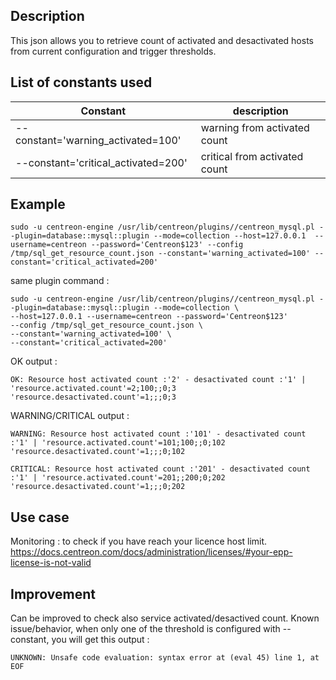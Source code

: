 ## Description ##
This json allows you to retrieve count of activated and desactivated hosts from current configuration and trigger thresholds.

## List of constants used ##
| Constant  | description |
| ------------- | ------------- |
| --constant='warning_activated=100'  | warning from activated count |
| --constant='critical_activated=200'  | critical from activated count  |


## Example ##
````
sudo -u centreon-engine /usr/lib/centreon/plugins//centreon_mysql.pl --plugin=database::mysql::plugin --mode=collection --host=127.0.0.1  --username=centreon --password='Centreon$123' --config /tmp/sql_get_resource_count.json --constant='warning_activated=100' --constant='critical_activated=200'
````
same plugin command :
````
sudo -u centreon-engine /usr/lib/centreon/plugins//centreon_mysql.pl --plugin=database::mysql::plugin --mode=collection \
--host=127.0.0.1 --username=centreon --password='Centreon$123'
--config /tmp/sql_get_resource_count.json \
--constant='warning_activated=100' \
--constant='critical_activated=200'
````
OK output : 

````
OK: Resource host activated count :'2' - desactivated count :'1' | 'resource.activated.count'=2;100;;0;3 'resource.desactivated.count'=1;;;0;3
````

WARNING/CRITICAL output :

````
WARNING: Resource host activated count :'101' - desactivated count :'1' | 'resource.activated.count'=101;100;;0;102 'resource.desactivated.count'=1;;;0;102
````
````
CRITICAL: Resource host activated count :'201' - desactivated count :'1' | 'resource.activated.count'=201;;200;0;202 'resource.desactivated.count'=1;;;0;202
````
## Use case ##

Monitoring : to check if you have reach your licence host limit. 
https://docs.centreon.com/docs/administration/licenses/#your-epp-license-is-not-valid

## Improvement ##

Can be improved to check also service activated/desactived count.
Known issue/behavior, when only one of the threshold is configured with --constant, you will get this output : 
````
UNKNOWN: Unsafe code evaluation: syntax error at (eval 45) line 1, at EOF 
````
